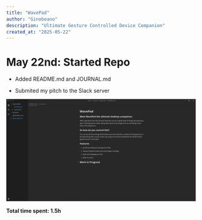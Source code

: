 ```yaml
---
title: "WavePad"
author: "Ginobeano"
description: "Ultimate Gesture Controlled Device Companion"
created_at: "2025-05-22"
---
```


# May 22nd: Started Repo

- Added README.md and JOURNAL.md

- Submited my pitch to the Slack server

![Screenshot 2025-05-22 221017.png](https://github.com/Choccy-vr/WavePad/blob/main/Screenshot%202025-05-22%20221017.png)

**Total time spent: 1.5h**


